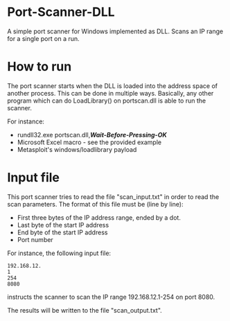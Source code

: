 # Port-Scanner-DLL
A simple port scanner for Windows implemented as DLL.
Scans an IP range for a single port on a run.

# How to run
The port scanner starts when the DLL is loaded into the address space of another process.
This can be done in multiple ways. Basically, any other program which can do LoadLibrary() on portscan.dll is able to run the scanner.

For instance:
* rundll32.exe portscan.dll,***Wait-Before-Pressing-OK***
* Microsoft Excel macro - see the provided example
* Metasploit's windows/loadlibrary payload

# Input file
This port scanner tries to read the file "scan_input.txt" in order to read the scan parameters.
The format of this file must be (line by line):
- First three bytes of the IP address range, ended by a dot.
- Last byte of the start IP address
- End byte of the start IP address
- Port number

For instance, the following input file:
```
192.168.12.
1
254
8080
```
instructs the scanner to scan the IP range 192.168.12.1-254 on port 8080.

The results will be written to the file "scan_output.txt".
